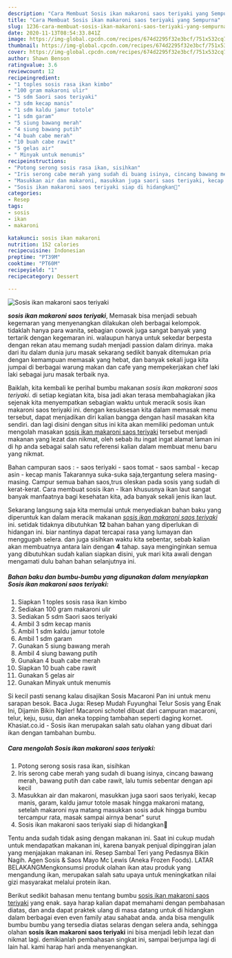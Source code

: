 ```yaml
---
description: "Cara Membuat Sosis ikan makaroni saos teriyaki yang Sempurna"
title: "Cara Membuat Sosis ikan makaroni saos teriyaki yang Sempurna"
slug: 1236-cara-membuat-sosis-ikan-makaroni-saos-teriyaki-yang-sempurna
date: 2020-11-13T08:54:33.841Z
image: https://img-global.cpcdn.com/recipes/674d2295f32e3bcf/751x532cq70/sosis-ikan-makaroni-saos-teriyaki-foto-resep-utama.jpg
thumbnail: https://img-global.cpcdn.com/recipes/674d2295f32e3bcf/751x532cq70/sosis-ikan-makaroni-saos-teriyaki-foto-resep-utama.jpg
cover: https://img-global.cpcdn.com/recipes/674d2295f32e3bcf/751x532cq70/sosis-ikan-makaroni-saos-teriyaki-foto-resep-utama.jpg
author: Shawn Benson
ratingvalue: 3.6
reviewcount: 12
recipeingredient:
- "1 toples sosis rasa ikan kimbo"
- "100 gram makaroni ulir"
- "5 sdm Saori saos teriyaki"
- "3 sdm kecap manis"
- "1 sdm kaldu jamur totole"
- "1 sdm garam"
- "5 siung bawang merah"
- "4 siung bawang putih"
- "4 buah cabe merah"
- "10 buah cabe rawit"
- "5 gelas air"
- " Minyak untuk menumis"
recipeinstructions:
- "Potong serong sosis rasa ikan, sisihkan"
- "Iris serong cabe merah yang sudah di buang isinya, cincang bawang merah, bawang putih dan cabe rawit, lalu tumis sebentar dengan api kecil"
- "Masukkan air dan makaroni, masukkan juga saori saos teriyaki, kecap manis, garam, kaldu jamur totole masak hingga makaroni matang, setelah makaroni nya matang masukkan sosis aduk hingga bumbu tercampur rata, masak sampai airnya benar&#34; surut"
- "Sosis ikan makaroni saos teriyaki siap di hidangkan🥰"
categories:
- Resep
tags:
- sosis
- ikan
- makaroni

katakunci: sosis ikan makaroni 
nutrition: 152 calories
recipecuisine: Indonesian
preptime: "PT39M"
cooktime: "PT60M"
recipeyield: "1"
recipecategory: Dessert

---
```



![Sosis ikan makaroni saos teriyaki](https://img-global.cpcdn.com/recipes/674d2295f32e3bcf/751x532cq70/sosis-ikan-makaroni-saos-teriyaki-foto-resep-utama.jpg)

<b><i>sosis ikan makaroni saos teriyaki</i></b>, Memasak bisa menjadi sebuah kegemaran yang menyenangkan dilakukan oleh berbagai kelompok. tidaklah hanya para wanita, sebagian cowok juga sangat banyak yang tertarik dengan kegemaran ini. walaupun hanya untuk sekedar berpesta dengan rekan atau memang sudah menjadi passion dalam dirinya. maka dari itu dalam dunia juru masak sekarang sedikit banyak ditemukan pria dengan kemampuan memasak yang hebat, dan banyak sekali juga kita jumpai di berbagai warung makan dan cafe yang mempekerjakan chef laki laki sebagai juru masak terbaik nya.

Baiklah, kita kembali ke perihal bumbu makanan <i>sosis ikan makaroni saos teriyaki</i>. di setiap kegiatan kita, bisa jadi akan terasa membahagiakan jika sejenak kita menyempatkan sebagian waktu untuk meracik sosis ikan makaroni saos teriyaki ini. dengan kesuksesan kita dalam memasak menu tersebut, dapat menjadikan diri kalian bangga dengan hasil masakan kita sendiri. dan lagi disini dengan situs ini kita akan memiliki pedoman untuk mengolah masakan <u>sosis ikan makaroni saos teriyaki</u> tersebut menjadi makanan yang lezat dan nikmat, oleh sebab itu ingat ingat alamat laman ini di hp anda sebagai salah satu referensi kalian dalam membuat menu baru yang nikmat.

Bahan campuran saos : - saos teriyaki - saos tomat - saos sambal - kecap asin - kecap manis Takarannya suka-suka saja,tergantung selera masing-masing. Campur semua bahan saos,trus oleskan pada sosis yang sudah di kerat-kerat. Cara membuat sosis ikan - Ikan khususnya ikan laut sangat banyak manfaatnya bagi kesehatan kita, ada banyak sekali jenis ikan laut.


Sekarang langsung saja kita memulai untuk menyediakan bahan baku yang diperuntuk kan dalam meracik makanan <u><i>sosis ikan makaroni saos teriyaki</i></u> ini. setidak tidaknya dibutuhkan <b>12</b> bahan bahan yang diperlukan di hidangan ini. biar nantinya dapat tercapai rasa yang lumayan dan menggugah selera. dan juga sisihkan waktu kita sebentar, sebab kalian akan membuatnya antara lain dengan <b>4</b> tahap. saya menginginkan semua yang dibutuhkan sudah kalian siapkan disini, yuk mari kita awali dengan mengamati dulu bahan bahan selanjutnya ini.

<!--inarticleads1-->

##### Bahan baku dan bumbu-bumbu yang digunakan dalam menyiapkan Sosis ikan makaroni saos teriyaki:

1. Siapkan 1 toples sosis rasa ikan kimbo
1. Sediakan 100 gram makaroni ulir
1. Sediakan 5 sdm Saori saos teriyaki
1. Ambil 3 sdm kecap manis
1. Ambil 1 sdm kaldu jamur totole
1. Ambil 1 sdm garam
1. Gunakan 5 siung bawang merah
1. Ambil 4 siung bawang putih
1. Gunakan 4 buah cabe merah
1. Siapkan 10 buah cabe rawit
1. Gunakan 5 gelas air
1. Gunakan  Minyak untuk menumis


Si kecil pasti senang kalau disajikan Sosis Macaroni Pan ini untuk menu sarapan besok. Baca Juga: Resep Mudah Fuyunghai Telur Sosis yang Enak Ini, Dijamin Bikin Ngiler! Macaroni schotel dibuat dari campuran macaroni, telur, keju, susu, dan aneka topping tambahan seperti daging kornet. Khasiat.co.id - Sosis ikan merupakan salah satu olahan yang dibuat dari ikan dengan tambahan bumbu. 

<!--inarticleads2-->

##### Cara mengolah Sosis ikan makaroni saos teriyaki:

1. Potong serong sosis rasa ikan, sisihkan
1. Iris serong cabe merah yang sudah di buang isinya, cincang bawang merah, bawang putih dan cabe rawit, lalu tumis sebentar dengan api kecil
1. Masukkan air dan makaroni, masukkan juga saori saos teriyaki, kecap manis, garam, kaldu jamur totole masak hingga makaroni matang, setelah makaroni nya matang masukkan sosis aduk hingga bumbu tercampur rata, masak sampai airnya benar&#34; surut
1. Sosis ikan makaroni saos teriyaki siap di hidangkan🥰


Tentu anda sudah tidak asing dengan makanan ini. Saat ini cukup mudah untuk mendapatkan makanan ini, karena banyak penjual dipinggiran jalan yang menjajakan makanan ini. Resep Sambal Teri yang Pedasnya Bikin Nagih. Agen Sosis &amp; Saos Mayo Mc Lewis (Aneka Frozen Foods). LATAR BELAKANGMengkonsumsi produk olahan ikan atau produk yang mengandung ikan, merupakan salah satu upaya untuk meningkatkan nilai gizi masyarakat melalui protein ikan. 

Berikut sedikit bahasan menu tentang bumbu <u>sosis ikan makaroni saos teriyaki</u> yang enak. saya harap kalian dapat memahami dengan pembahasan diatas, dan anda dapat praktek ulang di masa datang untuk di hidangkan dalam berbagai even even family atau sahabat anda. anda bisa mengulik bumbu bumbu yang tersedia diatas selaras dengan selera anda, sehingga olahan <b>sosis ikan makaroni saos teriyaki</b> ini bisa menjadi lebih lezat dan nikmat lagi. demikianlah pembahasan singkat ini, sampai berjumpa lagi di lain hal. kami harap hari anda menyenangkan.
